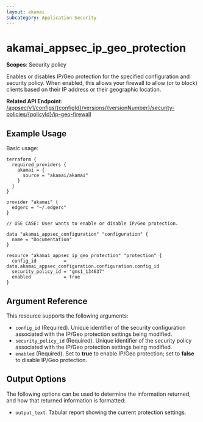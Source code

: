 ```yaml
---
layout: akamai
subcategory: Application Security
---
```


# akamai_appsec_ip_geo_protection

**Scopes**: Security policy

Enables or disables IP/Geo protection for the specified configuration and security policy. When enabled, this allows your firewall to allow (or to block) clients based on their IP address or their geographic location.

**Related API Endpoint**: [/appsec/v1/configs/{configId}/versions/{versionNumber}/security-policies/{policyId}/ip-geo-firewall](https://techdocs.akamai.com/application-security/reference/put-policy-protections)

## Example Usage

Basic usage:

```
terraform {
  required_providers {
    akamai = {
      source = "akamai/akamai"
    }
  }
}

provider "akamai" {
  edgerc = "~/.edgerc"
}

// USE CASE: User wants to enable or disable IP/Geo protection.

data "akamai_appsec_configuration" "configuration" {
  name = "Documentation"
}

resource "akamai_appsec_ip_geo_protection" "protection" {
  config_id          = data.akamai_appsec_configuration.configuration.config_id
  security_policy_id = "gms1_134637"
  enabled            = true
}
```

## Argument Reference

This resource supports the following arguments:

- `config_id` (Required). Unique identifier of the security configuration associated with the IP/Geo protection settings being modified.
- `security_policy_id` (Required). Unique identifier of the security policy associated with the IP/Geo protection settings being modified.
- `enabled` (Required). Set to **true** to enable IP/Geo protection; set to **false** to disable IP/Geo protection.

## Output Options

The following options can be used to determine the information returned, and how that returned information is formatted:

- `output_text`. Tabular report showing the current protection settings.